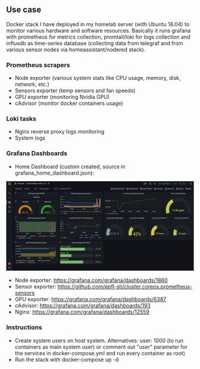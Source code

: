 ## Use case

Docker stack I have deployed in my homelab server (with Ubuntu 18.04) to monitor various hardware and software resources.
Basically it runs grafana with prometheus for metrics collection, promtail/loki for logs collection and influxdb as time-series database (collecting data from telegraf and from various sensor nodes via homeassistant/nodered stack).

### Prometheus scrapers
- Node exporter (various system stats like CPU usage, memory, disk, network, etc.)
- Sensors exporter (temp sensors and fan speeds)
- GPU exporter (monitoring Nvidia GPU)
- cAdvisor (monitor docker containers usage)

### Loki tasks
- Nginx reverse proxy logs monitoring
- System logs

### Grafana Dashboards
- Home Dashboard (custom created, source in grafana_home_dashboard.json):

![Alt text](dashboard.jpg)

- Node exporter: https://grafana.com/grafana/dashboards/1860
- Sensor exporter: https://github.com/epfl-sti/cluster.coreos.prometheus-sensors
- GPU exporter: https://grafana.com/grafana/dashboards/6387
- cAdvisor: https://grafana.com/grafana/dashboards/193
- Nginx: https://grafana.com/grafana/dashboards/12559

### Instructions
- Create system users on host system. Alternatives: user: 1000 (to run containers as main system user) or comment out "user" parameter for the services in docker-compose.yml and run every container as root)
- Run the stack with docker-compose up -d
